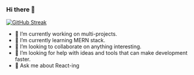 ### Hi there 👋

[![GitHub Streak](https://streak-stats.demolab.com?user=elabdesunil&theme=navy-gear&border=DD2727&ring=DD0C24)](https://git.io/streak-stats)
<!--
**sunilale0/sunilale0** is a ✨ _special_ ✨ repository because its `README.md` (this file) appears on your GitHub profile.

- 🔭 I’m currently working on Android Application Development using Java and Advanced Visualization.
- 🌱 I’m currently learning them.
- 👯 I’m looking to collaborate on at least a few projects in both topics.
- 🤔 I’m looking for help with Project Mangement.
- 💬 Ask me about React, django and docker.
- 📫 How to reach me: ...
- ⚡ Fun fact: ...
-->

- 🔭 I’m currently working on multi-projects.
- 🌱 I’m currently learning MERN stack.
- 👯 I’m looking to collaborate on anything interesting.
- 🤔 I’m looking for help with ideas and tools that can make development faster.
- 💬 Ask me about React-ing
